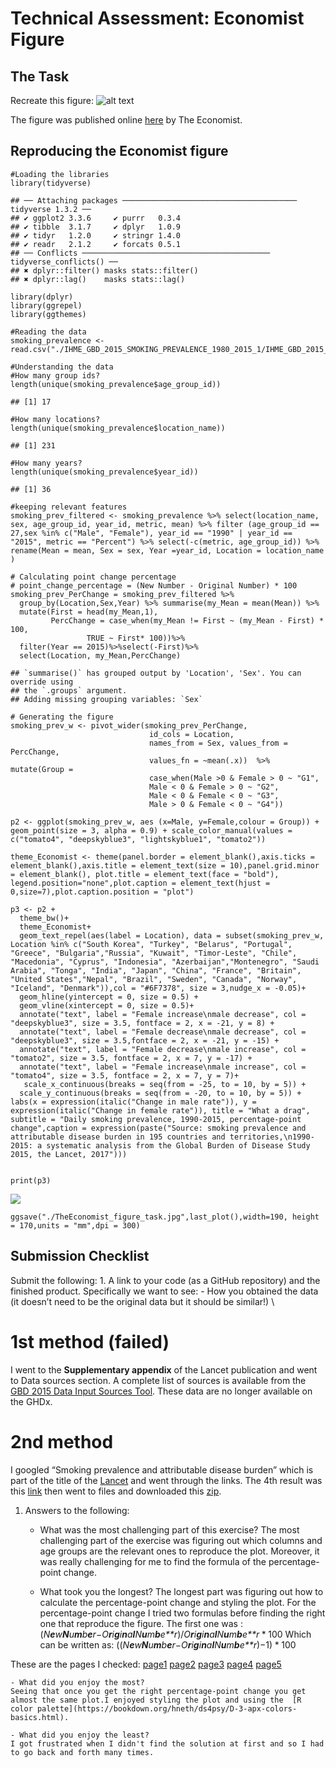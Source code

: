 # Technical Assessment: Economist Figure

## The Task

Recreate this figure: ![alt
text](http://cdn.static-economist.com/sites/default/files/imagecache/1872-width/20170415_WOC921.png)

The figure was published online
[here](https://www.economist.com/graphic-detail/2017/04/06/a-global-decline-in-smoking-masks-regional-variations-between-the-sexes)
by The Economist.

## Reproducing the Economist figure

    #Loading the libraries
    library(tidyverse)

    ## ── Attaching packages ─────────────────────────────────────── tidyverse 1.3.2 ──
    ## ✔ ggplot2 3.3.6     ✔ purrr   0.3.4
    ## ✔ tibble  3.1.7     ✔ dplyr   1.0.9
    ## ✔ tidyr   1.2.0     ✔ stringr 1.4.0
    ## ✔ readr   2.1.2     ✔ forcats 0.5.1
    ## ── Conflicts ────────────────────────────────────────── tidyverse_conflicts() ──
    ## ✖ dplyr::filter() masks stats::filter()
    ## ✖ dplyr::lag()    masks stats::lag()

    library(dplyr)
    library(ggrepel)
    library(ggthemes)

    #Reading the data
    smoking_prevalence <- read.csv("./IHME_GBD_2015_SMOKING_PREVALENCE_1980_2015_1/IHME_GBD_2015_SMOKING_PREVALENCE_1980_2015_Y2017M04D05.CSV")

    #Understanding the data
    #How many group ids?
    length(unique(smoking_prevalence$age_group_id))

    ## [1] 17

    #How many locations?
    length(unique(smoking_prevalence$location_name))

    ## [1] 231

    #How many years?
    length(unique(smoking_prevalence$year_id))

    ## [1] 36

    #keeping relevant features
    smoking_prev_filtered <- smoking_prevalence %>% select(location_name, sex, age_group_id, year_id, metric, mean) %>% filter (age_group_id == 27,sex %in% c("Male", "Female"), year_id == "1990" | year_id == "2015", metric == "Percent") %>% select(-c(metric, age_group_id)) %>% rename(Mean = mean, Sex = sex, Year =year_id, Location = location_name )

    # Calculating point change percentage
    # point_change_percentage = (New Number - Original Number) * 100
    smoking_prev_PerChange = smoking_prev_filtered %>%
      group_by(Location,Sex,Year) %>% summarise(my_Mean = mean(Mean)) %>%
      mutate(First = head(my_Mean,1),
             PercChange = case_when(my_Mean != First ~ (my_Mean - First) * 100,
                     TRUE ~ First* 100))%>%
      filter(Year == 2015)%>%select(-First)%>%
      select(Location, my_Mean,PercChange)

    ## `summarise()` has grouped output by 'Location', 'Sex'. You can override using
    ## the `.groups` argument.
    ## Adding missing grouping variables: `Sex`

    # Generating the figure
    smoking_prev_w <- pivot_wider(smoking_prev_PerChange, 
                                   id_cols = Location, 
                                   names_from = Sex, values_from = PercChange,
                                   values_fn = ~mean(.x))  %>% mutate(Group = 
                                   case_when(Male >0 & Female > 0 ~ "G1",
                                   Male < 0 & Female > 0 ~ "G2",
                                   Male < 0 & Female < 0 ~ "G3",
                                   Male > 0 & Female < 0 ~ "G4"))

    p2 <- ggplot(smoking_prev_w, aes (x=Male, y=Female,colour = Group)) + geom_point(size = 3, alpha = 0.9) + scale_color_manual(values = c("tomato4", "deepskyblue3", "lightskyblue1", "tomato2"))

    theme_Economist <- theme(panel.border = element_blank(),axis.ticks = element_blank(),axis.title = element_text(size = 10),panel.grid.minor = element_blank(), plot.title = element_text(face = "bold"), legend.position="none",plot.caption = element_text(hjust = 0,size=7),plot.caption.position = "plot")

    p3 <- p2 +
      theme_bw()+
      theme_Economist+
      geom_text_repel(aes(label = Location), data = subset(smoking_prev_w, Location %in% c("South Korea", "Turkey", "Belarus", "Portugal", "Greece", "Bulgaria","Russia", "Kuwait", "Timor-Leste", "Chile", "Macedonia", "Cyprus", "Indonesia", "Azerbaijan","Montenegro", "Saudi Arabia", "Tonga", "India", "Japan", "China", "France", "Britain", "United States","Nepal", "Brazil", "Sweden", "Canada", "Norway", "Iceland", "Denmark")),col = "#6F7378", size = 3,nudge_x = -0.05)+
      geom_hline(yintercept = 0, size = 0.5) +
      geom_vline(xintercept = 0, size = 0.5)+
      annotate("text", label = "Female increase\nmale decrease", col = "deepskyblue3", size = 3.5, fontface = 2, x = -21, y = 8) +
      annotate("text", label = "Female decrease\nmale decrease", col = "deepskyblue3", size = 3.5,fontface = 2, x = -21, y = -15) +
      annotate("text", label = "Female decrease\nmale increase", col = "tomato2", size = 3.5, fontface = 2, x = 7, y = -17) +
      annotate("text", label = "Female increase\nmale increase", col = "tomato4", size = 3.5, fontface = 2, x = 7, y = 7)+
       scale_x_continuous(breaks = seq(from = -25, to = 10, by = 5)) + 
      scale_y_continuous(breaks = seq(from = -20, to = 10, by = 5)) +
    labs(x = expression(italic("Change in male rate")), y = expression(italic("Change in female rate")), title = "What a drag", subtitle = "Daily smoking prevalence, 1990-2015, percentage-point change",caption = expression(paste("Source: smoking prevalence and attributable disease burden in 195 countries and territories,\n1990-2015: a systematic analysis from the Global Burden of Disease Study 2015, the Lancet, 2017"))) 
     
      
    print(p3)

![](TheEconomistFigure_files/figure-markdown_strict/unnamed-chunk-8-1.png)

    ggsave("./TheEconomist_figure_task.jpg",last_plot(),width=190, height = 170,units = "mm",dpi = 300)

## Submission Checklist

Submit the following: 1. A link to your code (as a GitHub repository)
and the finished product. Specifically we want to see: - How you
obtained the data (it doesn’t need to be the original data but it should
be similar!) \

# 1st method (failed) 
I went to the **Supplementary appendix** of the Lancet publication and went to Data sources section. A
complete list of sources is available from the [GBD 2015 Data Input
Sources Tool](http://ghdx.healthdata.org/gbd-2015/data-input-sources).
These data are no longer available on the GHDx.

# 2nd method
I googled “Smoking prevalence and attributable disease burden” which is
part of the title of the
[Lancet](https://www.thelancet.com/journals/lancet/article/PIIS0140-6736(17)30819-X/fulltext)
and went through the links. The 4th result was this
[link](https://ghdx.healthdata.org/record/ihme-data/gbd-2015-smoking-prevalence-1980-2015)
then went to files and downloaded this
[zip](https://ghdx.healthdata.org/sites/default/files/record-attached-files/IHME_GBD_2015_SMOKING_PREVALENCE_1980_2015_1.zip).

1.  Answers to the following:
    -   What was the most challenging part of this exercise? The most
        challenging part of the exercise was figuring out which columns
        and age groups are the relevant ones to reproduce the plot.
        Moreover, it was really challenging for me to find the formula
        of the percentage-point change.

    -   What took you the longest? The longest part was figuring out how
        to calculate the percentage-point change and styling the plot.
        For the percentage-point change I tried two formulas before
        finding the right one that reproduce the figure. The first one
        was :
        (*N**e**w**N**u**m**b**e**r*−*O**r**i**g**i**n**a**l**N**u**m**b**e**r*)/*O**r**i**g**i**n**a**l**N**u**m**b**e**r* \* 100
        Which can be written as:
        ((*N**e**w**N**u**m**b**e**r*−*O**r**i**g**i**n**a**l**N**u**m**b**e**r*)−1) \* 100

These are the pages I checked:
[page1](https://stackoverflow.com/questions/64977496/calculate-the-percentage-change-in-r)
[page2](https://stackoverflow.com/questions/31812864/obtaining-year-on-year-percentage-change-by-group)
[page3](https://stackoverflow.com/questions/61169183/percentage-change-in-values-in-r)
[page4](https://stackoverflow.com/questions/48196552/calculate-percentage-change-in-r-using-dplyr)
[page5](https://stackoverflow.com/questions/31352685/how-can-i-calculate-the-percentage-change-within-a-group-for-multiple-columns-in)

    - What did you enjoy the most?
    Seeing that once you get the right percentage-point change you get almost the same plot.I enjoyed styling the plot and using the  [R color palette](https://bookdown.org/hneth/ds4psy/D-3-apx-colors-basics.html).

    - What did you enjoy the least?
    I got frustrated when I didn't find the solution at first and so I had to go back and forth many times. 
